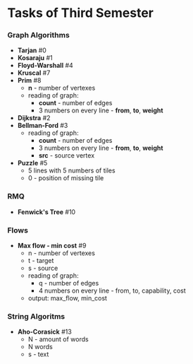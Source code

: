 # Tasks of Third Semester #

###  Graph Algorithms
* **Tarjan** #0
* **Kosaraju** #1
* **Floyd-Warshall** #4
* **Kruscal** #7
* **Prim** #8
    * **n** - number of vertexes
    * reading of graph:
        * **count** - number of edges
        * 3 numbers on every line - **from**, **to**, **weight**
* **Dijkstra** #2
* **Bellman-Ford** #3
    * reading of graph:
        * **count** - number of edges
        * 3 numbers on every line - **from**, **to**, **weight**
        * **src** - source vertex
* **Puzzle** #5
    * 5 lines with 5 numbers of tiles
    * 0 - position of missing tile

### RMQ
* **Fenwick's Tree** #10

### Flows
* **Max flow - min cost** #9
    * n - number of vertexes
    * t - target
	* s - source
	* reading of graph:
	    * q - number of edges
        * 4 numbers on every line - from, to, capability, cost
    * output: max_flow, min_cost

### String Algoritms
* **Аho-Corasick** #13
    * N - amount of words
    * N words
    * s - text